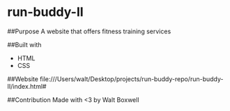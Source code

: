 # run-buddy-II

##Purpose
A website that offers fitness training services

##Built with
*   HTML
*   CSS

##Website 
file:///Users/walt/Desktop/projects/run-buddy-repo/run-buddy-II/index.html#

##Contribution
Made with <3 by Walt Boxwell
